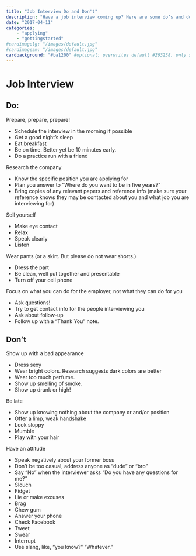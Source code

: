 ```yaml
---
title: "Job Interview Do and Don't"
description: "Have a job interview coming up? Here are some do’s and dont’s"
date: "2017-04-11"
categories:
    - "applying"
    - "gettingstarted"
#cardimagelg: "/images/default.jpg"
#cardimagesm: "/images/default.jpg"
cardbackground: "#ba1200" #optional: overwrites default #263238, only shows when no image specified.
---
```



# Job Interview

## Do:
Prepare, prepare, prepare!

*  Schedule the interview in the morning if possible
*  Get a good night’s sleep
*  Eat breakfast
*  Be on time.  Better yet be 10 minutes early.
*  Do a practice run with a friend 

Research the company

* Know the specific position you are applying for
* Plan you answer to “Where do you want to be in five years?”
* Bring copies of any relevant papers and reference info (make sure your reference knows they may be contacted about you and what job you are interviewing for)

Sell yourself

* Make eye contact
* Relax
* Speak clearly
* Listen  

Wear pants (or a skirt. But please do not wear shorts.)

* Dress the part
* Be clean, well put together and presentable 
* Turn off your cell phone

Focus on what you can do for the employer, not what they can do for you

* Ask questions!
* Try to get contact info for the people interviewing you
* Ask about follow-up
* Follow up with a “Thank You” note.


## Don’t

Show up with a bad appearance

* Dress sexy
* Wear bright colors.  Research suggests dark colors are better
* Wear too much perfume.
* Show up smelling of smoke.
* Show up drunk or high!

Be late

* Show up knowing nothing about the company or and/or position
* Offer a limp, weak handshake
* Look sloppy
* Mumble 
* Play with your hair

Have an attitude

* Speak negatively about your former boss
* Don’t be too casual, address anyone as “dude” or “bro”
* Say “No” when the interviewer asks “Do you have any questions for me?”
* Slouch
* Fidget
* Lie or make excuses
* Brag
* Chew gum
* Answer your phone
* Check Facebook
* Tweet
* Swear
* Interrupt
* Use slang, like, “you know?” “Whatever.”